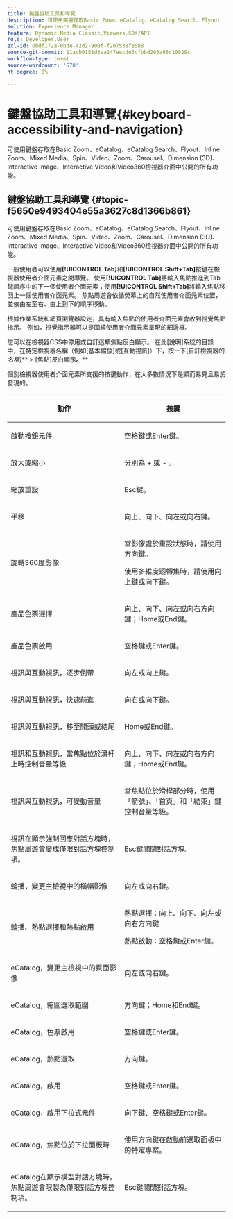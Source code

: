 ```yaml
---
title: 鍵盤協助工具和導覽
description: 可使用鍵盤存取Basic Zoom、eCatalog、eCatalog Search、Flyout、Inline Zoom、Mixed Media、Spin、Video、Zoom、Dimension (3D)、Carousel、Interactive Image、Interactive Video和Video360檢視器介面中公開的所有功能。
solution: Experience Manager
feature: Dynamic Media Classic,Viewers,SDK/API
role: Developer,User
exl-id: 0bdf172a-0bde-42d2-900f-f207538fe588
source-git-commit: 11acb9151d3ea247eecde3cfbbd295a95c10829c
workflow-type: tm+mt
source-wordcount: '578'
ht-degree: 0%

---
```


# 鍵盤協助工具和導覽{#keyboard-accessibility-and-navigation}

可使用鍵盤存取在Basic Zoom、eCatalog、eCatalog Search、Flyout、Inline Zoom、Mixed Media、Spin、Video、Zoom、Carousel、Dimension (3D)、Interactive Image、Interactive Video和Video360檢視器介面中公開的所有功能。

<!-- Updated June 1, 2020 from https://wiki.corp.adobe.com/pages/viewpage.action?spaceKey=scene7qa&title=s7Viewers%2C+S7SDK%2C+S7OnDemand+Release+Notes - Contact is Sasha -->

## 鍵盤協助工具和導覽 {#topic-f5650e9493404e55a3627c8d1366b861}

可使用鍵盤存取在Basic Zoom、eCatalog、eCatalog Search、Flyout、Inline Zoom、Mixed Media、Spin、Video、Zoom、Carousel、Dimension (3D)、Interactive Image、Interactive Video和Video360檢視器介面中公開的所有功能。

一般使用者可以使用&#x200B;**[!UICONTROL Tab]**&#x200B;和&#x200B;**[!UICONTROL Shift+Tab]**&#x200B;按鍵在檢視器使用者介面元素之間導覽。 使用&#x200B;**[!UICONTROL Tab]**&#x200B;將輸入焦點推進到Tab鍵順序中的下一個使用者介面元素；使用&#x200B;**[!UICONTROL Shift+Tab]**&#x200B;將輸入焦點移回上一個使用者介面元素。 焦點周遊會依循熒幕上的自然使用者介面元素位置，並依由左至右、由上到下的順序移動。

根據作業系統和網頁瀏覽器設定，具有輸入焦點的使用者介面元素會收到視覺焦點指示。 例如，視覺指示器可以是圍繞使用者介面元素呈現的細邊框。

您可以在檢視器CSS中停用或自訂這類焦點反白顯示。 在此[說明]系統的目錄中，在特定檢視器名稱（例如[基本縮放]或[互動視訊]）下，按一下[自訂檢視器的&#x200B;*名稱]&#x200B;*** > [焦點]反白顯示&#x200B;**。**&#x200B;**

個別檢視器使用者介面元素所支援的按鍵動作，在大多數情況下是顯而易見且易於發現的。

<table id="table_8C49100412224324BF1DBF7FDFDCCBF8"> 
 <thead> 
  <tr> 
   <th colname="col1" class="entry"> <p>動作 </p> </th> 
   <th colname="col2" class="entry"> <p>按鍵 </p> </th> 
  </tr> 
 </thead>
 <tbody> 
  <tr> 
   <td colname="col1"> <p>啟動按鈕元件 </p> </td> 
   <td colname="col2"> <p>空格鍵或Enter鍵。 </p> </td> 
  </tr> 
  <tr> 
   <td colname="col1"> <p>放大或縮小 </p> </td> 
   <td colname="col2"> <p> 分別為<span class="uicontrol"> + </span>或<span class="uicontrol"> - </span>。 </p> </td> 
  </tr> 
  <tr> 
   <td colname="col1"> <p>縮放重設 </p> </td> 
   <td colname="col2"> <p>Esc鍵。 </p> </td> 
  </tr> 
  <tr> 
   <td colname="col1"> <p>平移 </p> </td> 
   <td colname="col2"> <p>向上、向下、向左或向右鍵。 </p> </td> 
  </tr> 
  <tr> 
   <td colname="col1"> <p>旋轉360度影像 </p> </td> 
   <td colname="col2"> <p>當影像處於重設狀態時，請使用方向鍵。 </p> <p>使用多維度迴轉集時，請使用向上鍵或向下鍵。 </p> </td> 
  </tr> 
  <tr> 
   <td colname="col1"> <p>產品色票選擇 </p> </td> 
   <td colname="col2"> <p>向上、向下、向左或向右方向鍵；Home或End鍵。 </p> </td> 
  </tr> 
  <tr> 
   <td colname="col1"> <p>產品色票啟用 </p> </td> 
   <td colname="col2"> <p>空格鍵或Enter鍵。 </p> </td> 
  </tr> 
  <tr> 
   <td colname="col1"> <p>視訊與互動視訊，逐步倒帶 </p> </td> 
   <td colname="col2"> <p>向左或向上鍵。 </p> </td> 
  </tr> 
  <tr> 
   <td colname="col1"> <p>視訊與互動視訊，快速前進 </p> </td> 
   <td colname="col2"> <p>向右或向下鍵。 </p> </td> 
  </tr> 
  <tr> 
   <td colname="col1"> <p>視訊與互動視訊，移至開頭或結尾 </p> </td> 
   <td colname="col2"> <p>Home或End鍵。 </p> </td> 
  </tr> 
  <tr> 
   <td colname="col1"> <p>視訊和互動視訊，當焦點位於滑杆上時控制音量等級 </p> </td> 
   <td colname="col2"> <p>向上、向下、向左或向右方向鍵；Home或End鍵。 </p> </td> 
  </tr> 
  <tr> 
   <td colname="col1"> <p>視訊與互動視訊，可變動音量 </p> </td> 
   <td colname="col2"> <p>當焦點位於滑桿部分時，使用「箭號」、「首頁」和「結束」鍵控制音量等級。 </p> </td> 
  </tr> 
  <tr> 
   <td colname="col1"> <p>視訊在顯示強制回應對話方塊時，焦點周遊會變成僅限對話方塊控制項。 </p> </td> 
   <td colname="col2"> <p>Esc鍵關閉對話方塊。 </p> </td> 
  </tr> 
  <tr> 
   <td colname="col1"> <p>輪播，變更主檢視中的橫幅影像 </p> </td> 
   <td colname="col2"> <p>向左或向右鍵。 </p> </td> 
  </tr> 
  <tr> 
   <td colname="col1"> <p>輪播、熱點選擇和熱點啟用 </p> </td> 
   <td colname="col2"> <p>熱點選擇：向上、向下、向左或向右方向鍵 </p> <p>熱點啟動：空格鍵或Enter鍵。 </p> </td> 
  </tr> 
  <tr> 
   <td colname="col1"> <p>eCatalog，變更主檢視中的頁面影像 </p> </td> 
   <td colname="col2"> <p> 向左或向右鍵。 </p> </td> 
  </tr> 
  <tr> 
   <td colname="col1"> <p>eCatalog，縮圖選取範圍 </p> </td> 
   <td colname="col2"> <p>方向鍵；Home和End鍵。 </p> </td> 
  </tr> 
  <tr> 
   <td colname="col1"> <p>eCatalog，色票啟用 </p> </td> 
   <td colname="col2"> <p>空格鍵或Enter鍵。 </p> </td> 
  </tr> 
  <tr> 
   <td colname="col1"> <p>eCatalog，熱點選取 </p> </td> 
   <td colname="col2"> <p>方向鍵。 </p> </td> 
  </tr> 
  <tr> 
   <td colname="col1"> <p>eCatalog，啟用 </p> </td> 
   <td colname="col2"> <p>空格鍵或Enter鍵。 </p> </td> 
  </tr> 
  <tr> 
   <td colname="col1"> <p>eCatalog，啟用下拉式元件 </p> </td> 
   <td colname="col2"> <p> 向下鍵、空格鍵或Enter鍵。 </p> </td> 
  </tr> 
  <tr> 
   <td colname="col1"> <p>eCatalog，焦點位於下拉面板時 </p> </td> 
   <td colname="col2"> <p>使用方向鍵在啟動前選取面板中的特定專案。 </p> </td> 
  </tr> 
  <tr> 
   <td colname="col1"> <p>eCatalog在顯示模型對話方塊時，焦點周遊會限製為僅限對話方塊控制項。 </p> </td> 
   <td colname="col2"> <p>Esc鍵關閉對話方塊。 </p> </td> 
  </tr> 
 </tbody> 
</table>
